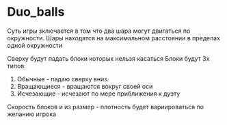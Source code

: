 # Duo_balls
Суть игры зключается в том что два шара могут двигаться по окружности.
Шары находятся на максимальном расстоянии в пределах одной окружности

Сверху будут падать блоки которых нельзя касаться
Блоки будут 3х типов:
  1. Обычные - падаю сверху вниз.
  2. Вращающиеся - вращаются вокруг своей оси
  3. Исчезающие - исчезают по мере приближения к дуэту

Скорость блоков и из размер - плотность будет вариироваться по желанию игрока
     
